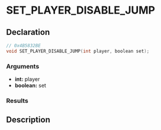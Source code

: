 # SET_PLAYER_DISABLE_JUMP

## Declaration
```cpp
// 0x4B5832BE
void SET_PLAYER_DISABLE_JUMP(int player, boolean set);
```

### Arguments
- **int:** player
- **boolean:** set

### Results

## Description

